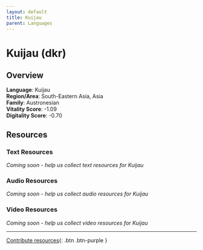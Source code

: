 ```yaml
---
layout: default
title: Kuijau
parent: Languages
---
```


# Kuijau (dkr)

## Overview

**Language**: Kuijau  
**Region/Area**: South-Eastern Asia, Asia  
**Family**: Austronesian  
**Vitality Score**: -1.09  
**Digitality Score**: -0.70  

## Resources

### Text Resources
*Coming soon - help us collect text resources for Kuijau*

### Audio Resources
*Coming soon - help us collect audio resources for Kuijau*

### Video Resources
*Coming soon - help us collect video resources for Kuijau*

---

[Contribute resources](https://fairtrain.github.io/){: .btn .btn-purple }
